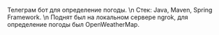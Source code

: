 Телеграм бот для определение погоды. \n
Стек: Java, Maven, Spring Framework. \n
Поднят был на локальном сервере ngrok, для определение погоды был OpenWeatherMap.
